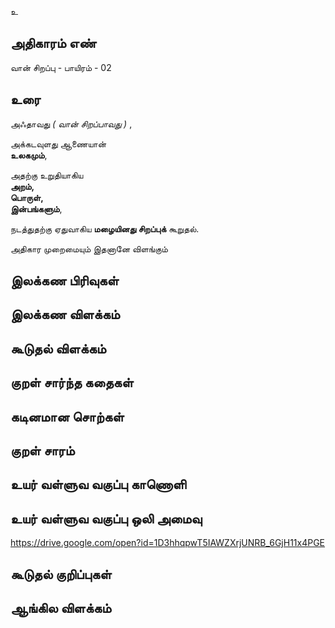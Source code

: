 உ


## அதிகாரம் எண்

வான் சிறப்பு - பாயிரம் - 02

## உரை 

அஃதாவது _( வான் சிறப்பாவது )_ ,  

அக்கடவுளது ஆணையான்  
**உலகமும்**,  

அதற்கு உறுதியாகிய  
**அறம்,  
பொருள்,  
இன்பங்களும்**,  

நடத்துதற்கு ஏதுவாகிய **மழையினது சிறப்புக்** கூறுதல்.  

அதிகார முறைமையும் இதனானே விளங்கும்



## இலக்கண பிரிவுகள் 


## இலக்கண விளக்கம்


## கூடுதல் விளக்கம்


## குறள் சார்ந்த கதைகள் 


## கடினமான சொற்கள்


## குறள் சாரம் 


## உயர் வள்ளுவ வகுப்பு காணொளி


## உயர் வள்ளுவ வகுப்பு ஒலி அமைவு 
https://drive.google.com/open?id=1D3hhqpwT5IAWZXrjUNRB_6GjH11x4PGE

## கூடுதல் குறிப்புகள்


## ஆங்கில விளக்கம்

